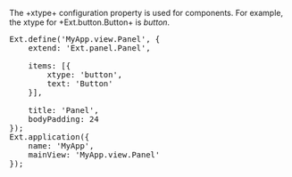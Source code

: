 The +xtype+ configuration property is used for components.
For example, the xtype for +Ext.button.Button+ is *button*.

<pre class="runnable">
Ext.define('MyApp.view.Panel', {
    extend: 'Ext.panel.Panel',

    items: [{
        xtype: 'button',
        text: 'Button'
    }],

    title: 'Panel',
    bodyPadding: 24
});
Ext.application({
    name: 'MyApp',
    mainView: 'MyApp.view.Panel'
});</pre>